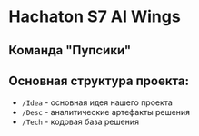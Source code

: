 # Hachaton S7 AI Wings

## Команда "Пупсики"

## Основная структура проекта:
- `/Idea` - основная идея нашего проекта
- `/Desc` - аналитические артефакты решения
- `/Tech` - кодовая база решения
